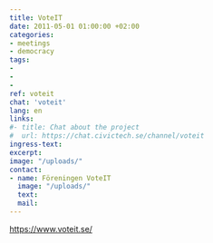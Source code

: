```yaml
---
title: VoteIT
date: 2011-05-01 01:00:00 +02:00
categories:
- meetings
- democracy
tags:
-
-
-
ref: voteit
chat: 'voteit'
lang: en
links:
#- title: Chat about the project
#  url: https://chat.civictech.se/channel/voteit
ingress-text:
excerpt:
image: "/uploads/"
contact:
- name: Föreningen VoteIT
  image: "/uploads/"
  text:
  mail:
---
```

https://www.voteit.se/
